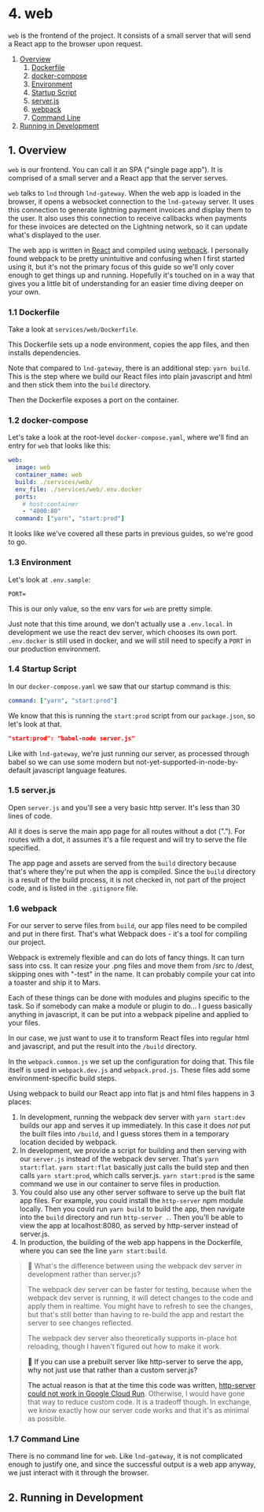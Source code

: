 # 4. web

`web` is the frontend of the project. It consists of a small server that will
send a React app to the browser upon request.

1. [Overview](#Overview)
    1. [Dockerfile](#Dockerfile)
    2. [docker-compose](#DockerCompose)
    3. [Environment](#Environment)
    4. [Startup Script](#StartupScript)
    5. [server.js](#ServerJs)
    6. [webpack](#Webpack)
    7. [Command Line](#CommandLine)
2. [Running in Development](#RunningInDevelopment)

<a name="Overview" />

## 1. Overview

`web` is our frontend. You can call it an SPA ("single page app"). It is
comprised of a small server and a React app that the server serves.

`web` talks to `lnd` through `lnd-gateway`. When the web app is loaded in the
browser, it opens a websocket connection to the `lnd-gateway` server. It uses
this connection to generate lightning payment invoices and display them to the
user. It also uses this connection to receive callbacks when payments for these
invoices are detected on the Lightning network, so it can update what's
displayed to the user.

The web app is written in [React](https://reactjs.org/) and compiled using
[webpack](https://webpack.js.org/). I personally found webpack to be pretty
unintuitive and confusing when I first started using it, but it's not the
primary focus of this guide so we'll only cover enough to get things up and
running. Hopefully it's touched on in a way that gives you a little bit of
understanding for an easier time diving deeper on your own.

<a name="Dockerfile" />

### 1.1 Dockerfile

Take a look at `services/web/Dockerfile`.

This Dockerfile sets up a node environment, copies the app files, and then
installs dependencies.

Note that compared to `lnd-gateway`, there is an additional step: `yarn build`.
This is the step where we build our React files into plain javascript and html
and then stick them into the `build` directory.

Then the Dockerfile exposes a port on the container.

<a name="DockerCompose" />

### 1.2 docker-compose

Let's take a look at the root-level `docker-compose.yaml`, where we'll find an
entry for `web` that looks like this:

```yaml
web:
  image: web
  container_name: web
  build: ./services/web/
  env_file: ./services/web/.env.docker
  ports:
    # host:container
    - "4000:80"
  command: ["yarn", "start:prod"]
```

It looks like we've covered all these parts in previous guides, so we're good
to go.

<a name="Environment" />

### 1.3 Environment

Let's look at `.env.sample`:

```dotenv
PORT=
```

This is our only value, so the env vars for `web` are pretty simple.

Just note that this time around, we don't actually use a `.env.local`. In
development we use the react dev server, which chooses its own port.
`.env.docker` is still used in docker, and we will still need to specify a
`PORT` in our production environment.


<a name="StartupScript" />

### 1.4 Startup Script

In our `docker-compose.yaml` we saw that our startup command is this:

```yaml
command: ["yarn", "start:prod"]
```

We know that this is running the `start:prod` script from our `package.json`,
so let's look at that.

```json
"start:prod": "babel-node server.js"
```

Like with `lnd-gateway`, we're just running our server, as processed through
babel so we can use some modern but not-yet-supported-in-node-by-default
javascript language features.

<a name="ServerJs" />

### 1.5 server.js

Open `server.js` and you'll see a very basic http server. It's less than 30
lines of code.

All it does is serve the main app page for all routes without a dot ("."). For
routes with a dot, it assumes it's a file request and will try to serve the
file specified.

The app page and assets are served from the `build` directory because that's
where they're put when the app is compiled. Since the `build` directory is a
result of the build process, it is not checked in, not part of the project
code, and is listed in the `.gitignore` file.

<a name="Webpack" />

### 1.6 webpack

For our server to serve files from `build`, our app files need to be compiled
and put in there first. That's what Webpack does - it's a tool for compiling
our project.

Webpack is extremely flexible and can do lots of fancy things. It can turn sass
into css. It can resize your .png files and move them from /src to /dest,
skipping ones with "-test" in the name. It can probably compile your cat into a
toaster and ship it to Mars.

Each of these things can be done with modules and plugins specific to the task.
So if somebody can make a module or plugin to do... I guess basically anything
in javascript, it can be put into a webpack pipeline and applied to your files.

In our case, we just want to use it to transform React files into regular html
and javascript, and put the result into the `/build` directory.

In the `webpack.common.js` we set up the configuration for doing that. This
file itself is used in `webpack.dev.js` and `webpack.prod.js`. These files add
some environment-specific build steps.

Using webpack to build our React app into flat js and html files happens in 3
places:

1. In development, running the webpack dev server with `yarn start:dev` builds
   our app and serves it up immediately. In this case it does _not_ put the 
   built files into `/build`, and I guess stores them in a temporary location
   decided by webpack.
2. In development, we provide a script for building and then serving with our
   `server.js` instead of the webpack dev server. That's `yarn start:flat`.
   `yarn start:flat` basically just calls the build step and then calls
   `yarn start:prod`, which calls server.js. `yarn start:prod` is the same
   command we use in our container to serve files in production.
3. You could also use any other server software to serve up the built flat app
   files. For example, you could install the `http-server` npm module locally.
   Then you could run `yarn build` to build the app, then navigate into the
   `build` directory and run `http-server .`. Then you'll be able to view the
   app at localhost:8080, as served by http-server instead of server.js.
4. In production, the building of the web app happens in the Dockerfile, where
   you can see the line `yarn start:build`.
   
> 🤔 What's the difference between using the webpack dev server in development
rather than server.js?
>
> The webpack dev server can be faster for testing, because when the webpack
dev server is running, it will detect changes to the code and apply them in 
realtime. You might have to refresh to see the changes, but that's still better
than having to re-build the app and restart the server to see changes
reflected.
>
> The webpack dev server also theoretically supports in-place hot reloading,
though I haven't figured out how to make it work.

> 🤔 If you can use a prebuilt server like http-server to serve the app, why not
just use that rather than a custom server.js?
>
> The actual reason is that at the time this code was written, [http-server could
not work in Google Cloud Run](https://github.com/http-party/http-server/issues/615).
Otherwise, I would have gone that way to reduce custom code. It is a tradeoff
though. In exchange, we know exactly how our server code works and that it's as
minimal as possible.

<a name="CommandLine" />

### 1.7 Command Line

There is no command line for `web`. Like `lnd-gateway`, it is not complicated
enough to justify one, and since the successful output is a web app anyway, we
just interact with it through the browser.

<a name="RunningInDevelopment" />

## 2. Running in Development